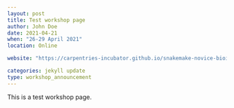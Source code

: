 ```yaml
---
layout: post
title: Test workshop page
author: John Doe
date: 2021-04-21
when: "26-29 April 2021"
location: Online

website: "https://carpentries-incubator.github.io/snakemake-novice-bioinformatics/"

categories: jekyll update
type: workshop_announcement
---  
```


This is a test workshop page.
